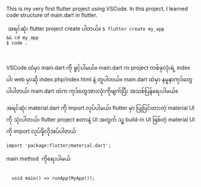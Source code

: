 This is my very first flutter project using VSCode. In this project, I learned code structure of main.dart in flutter. <br/>

 အရင်ဆုံး flutter project create ပါတယ်။ 
 <code>$ flutter create my_app && cd my_app</code><br/>
 <code>$ code . </code> 
 
  <p>VSCode ထဲမှာ main.dart ကို ဖွင့်ပါမယ်။ main.dart က project တစ်ခုလုံးရဲ့ index ပါ၊ web မှာဆို index.php/index.html နဲ့ တူပါတယ်။ 
  main.dart ထဲမှာ နမူနာကုဒ်တွေ ပါပါတယ်၊ main.dart ထဲက ကုဒ်တွေအားလုံးကိုဖျက်ပြီး အသစ်ပြန်ရေးပါမယ်။ </p> 
  
  <p>အရင်ဆုံး material.dart ကို import လုပ်ပါမယ်၊ flutter မှာ ပြုပြင်ထားတဲ့ material UI ကို သုံးပါတယ်၊ flutter project စတာနဲ့ UI အတွက် သူ့ build-in UI ဖြစ်တဲ့ material UI ကို import လုပ်ဖို့လိုအပ်ပါတယ် </p> 
  <code>import 'package:flutter/material.dart';</code><br/>
  
  <p>main method  ကိုရေးပါမယ်</p>
  <code>
  void main() => runApp(MyApp());
  </code>
